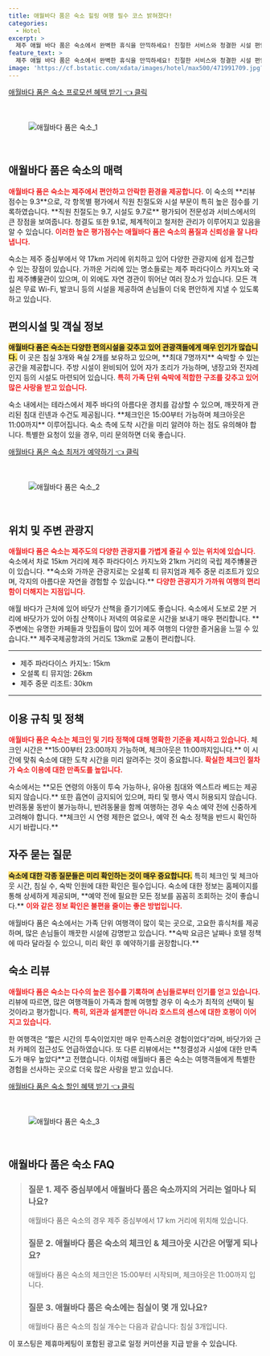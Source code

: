 ```yaml
---
title: 애월바다 품은 숙소 힐링 여행 필수 코스 밝혀졌다!
categories:
  - Hotel
excerpt: >
  제주 애월 바다 품은 숙소에서 완벽한 휴식을 만끽하세요! 친절한 서비스와 청결한 시설 편안함을 자랑하는 이곳은 가족 단위 여행객에게 최적의 선택입니다. 발코니에서 바다를 바라보며 특별한 추억을 만들어보세요!
feature_text: >
  제주 애월 바다 품은 숙소에서 완벽한 휴식을 만끽하세요! 친절한 서비스와 청결한 시설 편안함을 자랑하는 이곳은 가족 단위 여행객에게 최적의 선택입니다. 발코니에서 바다를 바라보며 특별한 추억을 만들어보세요!
image: 'https://cf.bstatic.com/xdata/images/hotel/max500/471991709.jpg?k=19bd60ecf32c232c47dc42fb23c549344d7151fa325dbcda02a3894738189c9d&o=&hp=1'
---
```


<p><a class="modoo-button" href="https://tinyurl.com/2ymnnw8n" rel="nofollow noopener">애월바다 품은 숙소 프로모션 혜택 받기 👈 클릭</a></p><br/>
<figure class="image"><img alt="애월바다 품은 숙소_1" src="https://cf.bstatic.com/xdata/images/hotel/max1024x768/471618867.jpg?k=e0f44055153ccb81d9b1151bace4519f566f4650af633e719a9bb637540f5a46&amp;o=&amp;hp=1"/></figure><br/>

<h2 id="애월바다_품은_숙소의_매력">애월바다 품은 숙소의 매력</h2>
<p><b><span style="color: #ee2323;">애월바다 품은 숙소는 제주에서 편안하고 안락한 환경을 제공합니다.</span></b> 이 숙소의 **리뷰 점수는 9.3**으로, 각 항목별 평가에서 직원 친절도와 시설 부문이 특히 높은 점수를 기록하였습니다. **직원 친절도는 9.7, 시설도 9.7로** 평가되어 전문성과 서비스에서의 큰 장점을 보여줍니다. 청결도 또한 9.1로, 체계적이고 철저한 관리가 이루어지고 있음을 알 수 있습니다. <b><span style="color: #ee2323;">이러한 높은 평가점수는 애월바다 품은 숙소의 품질과 신뢰성을 잘 나타냅니다.</span></b></p>
<p>숙소는 제주 중심부에서 약 17km 거리에 위치하고 있어 다양한 관광지에 쉽게 접근할 수 있는 장점이 있습니다. 가까운 거리에 있는 명소들로는 제주 파라다이스 카지노와 국립 제주博물관이 있으며, 이 외에도 자연 경관이 뛰어난 여러 장소가 있습니다. 모든 객실은 무료 Wi-Fi, 발코니 등의 시설을 제공하여 손님들이 더욱 편안하게 지낼 수 있도록 하고 있습니다.</p>
<h2 id="편의시설_및_객실정보">편의시설 및 객실 정보</h2>
<p><b><span style="background-color: #ffe066;">애월바다 품은 숙소는 다양한 편의시설을 갖추고 있어 관광객들에게 매우 인기가 많습니다.</span></b> 이 곳은 침실 3개와 욕실 2개를 보유하고 있으며, **최대 7명까지** 숙박할 수 있는 공간을 제공합니다. 주방 시설이 완비되어 있어 자가 조리가 가능하며, 냉장고와 전자레인지 등의 시설도 마련되어 있습니다. <b><span style="color: #ee2323;">특히 가족 단위 숙박에 적합한 구조를 갖추고 있어 많은 사랑을 받고 있습니다.</span></b></p>
<p>숙소 내에서는 테라스에서 제주 바다의 아름다운 경치를 감상할 수 있으며, 깨끗하게 관리된 침대 린넨과 수건도 제공됩니다. **체크인은 15:00부터 가능하며 체크아웃은 11:00까지** 이루어집니다. 숙소 측에 도착 시간을 미리 알려야 하는 점도 유의해야 합니다. 특별한 요청이 있을 경우, 미리 문의하면 더욱 좋습니다.</p>
<p><a class="modoo-button" href="https://tinyurl.com/2ymnnw8n" rel="nofollow noopener">애월바다 품은 숙소 최저가 예약하기 👈 클릭</a></p><br/>
<figure class="image"><img alt="애월바다 품은 숙소_2" src="https://cf.bstatic.com/xdata/images/hotel/max500/471991709.jpg?k=19bd60ecf32c232c47dc42fb23c549344d7151fa325dbcda02a3894738189c9d&amp;o=&amp;hp=1"/></figure><br/>
<h2 id="위치_및_주변관광지">위치 및 주변 관광지</h2>
<p><b><span style="color: #ee2323;">애월바다 품은 숙소는 제주도의 다양한 관광지를 가볍게 즐길 수 있는 위치에 있습니다.</span></b> 숙소에서 차로 15km 거리에 제주 파라다이스 카지노와 21km 거리의 국립 제주博물관이 있습니다. **숙소와 가까운 관광지로는 오설록 티 뮤지엄과 제주 중문 리조트가 있으며, 각지의 아름다운 자연을 경험할 수 있습니다.** <b><span style="color: #ee2323;">다양한 관광지가 가까워 여행의 편리함이 더해지는 지점입니다.</span></b></p>
<p>애월 바다가 근처에 있어 바닷가 산책을 즐기기에도 좋습니다. 숙소에서 도보로 2분 거리에 바닷가가 있어 아침 산책이나 저녁의 여유로운 시간을 보내기 매우 편리합니다. **주변에는 유명한 카페들과 맛집들이 많이 있어 제주 여행의 다양한 즐거움을 느낄 수 있습니다.** 제주국제공항과의 거리도 13km로 교통이 편리합니다.</p>
<hr/>
<ul>
<li>제주 파라다이스 카지노: 15km</li>
<li>오설록 티 뮤지엄: 26km</li>
<li>제주 중문 리조트: 30km</li>
</ul>
<hr/>
<h2 id="이용규칙_및_정책">이용 규칙 및 정책</h2>
<p><b><span style="color: #ee2323;">애월바다 품은 숙소는 체크인 및 기타 정책에 대해 명확한 기준을 제시하고 있습니다.</span></b> 체크인 시간은 **15:00부터 23:00까지 가능하며, 체크아웃은 11:00까지입니다.** 이 시간에 맞춰 숙소에 대한 도착 시간을 미리 알려주는 것이 중요합니다. <b><span style="color: #ee2323;">확실한 체크인 절차가 숙소 이용에 대한 만족도를 높입니다.</span></b></p>
<p>숙소에서는 **모든 연령의 아동이 투숙 가능하나, 유아용 침대와 엑스트라 베드는 제공되지 않습니다.** 또한 흡연이 금지되어 있으며, 파티 및 행사 역시 허용되지 않습니다. 반려동물 동반이 불가능하니, 반려동물을 함께 여행하는 경우 숙소 예약 전에 신중하게 고려해야 합니다. **체크인 시 연령 제한은 없으나, 예약 전 숙소 정책을 반드시 확인하시기 바랍니다.**</p>
<h2 id="자주_묻는_질문">자주 묻는 질문</h2>
<p><b><span style="background-color: #ffe066;">숙소에 대한 각종 질문들은 미리 확인하는 것이 매우 중요합니다.</span></b> 특히 체크인 및 체크아웃 시간, 침실 수, 숙박 인원에 대한 확인은 필수입니다. 숙소에 대한 정보는 홈페이지를 통해 상세하게 제공되며, **예약 전에 필요한 모든 정보를 꼼꼼히 조회하는 것이 좋습니다.** <b><span style="color: #ee2323;">이와 같은 정보 확인은 불편을 줄이는 좋은 방법입니다.</span></b></p>
<p>애월바다 품은 숙소에서는 가족 단위 여행객이 많이 묵는 곳으로, 고요한 휴식처를 제공하며, 많은 손님들이 깨끗한 시설에 감명받고 있습니다. **숙박 요금은 날짜나 호텔 정책에 따라 달라질 수 있으니, 미리 확인 후 예약하기를 권장합니다.**</p>
<h2 id="숙소_리뷰">숙소 리뷰</h2>
<p><b><span style="color: #ee2323;">애월바다 품은 숙소는 다수의 높은 점수를 기록하며 손님들로부터 인기를 얻고 있습니다.</span></b> 리뷰에 따르면, 많은 여행객들이 가족과 함께 여행할 경우 이 숙소가 최적의 선택이 될 것이라고 평가합니다. <b><span style="color: #ee2323;">특히, 외관과 설계뿐만 아니라 호스트의 센스에 대한 호평이 이어지고 있습니다.</span></b></p>
<p>한 여행객은 “짧은 시간의 투숙이었지만 매우 만족스러운 경험이었다”라며, 바닷가와 근처 카페의 접근성도 언급하였습니다. 또 다른 리뷰에서는 **청결성과 시설에 대한 만족도가 매우 높았다**고 전했습니다. 이처럼 애월바다 품은 숙소는 여행객들에게 특별한 경험을 선사하는 곳으로 더욱 많은 사랑을 받고 있습니다.</p>

<p><a class="modoo-button" href="https://tinyurl.com/2ymnnw8n" rel="nofollow noopener">애월바다 품은 숙소 할인 혜택 받기 👈 클릭</a></p><br>

<figure class="image"><img src="https://cf.bstatic.com/xdata/images/hotel/max500/471991644.jpg?k=1ceeae1ebece702658bcad7ddf90ff16107d70299d86014f56f58558aa7c12a5&o=&hp=1" alt="애월바다 품은 숙소_3"></figure><br>
<h2 id="애월바다 품은 숙소_FAQ">애월바다 품은 숙소 FAQ</h2>
<div itemscope="" itemtype="https://schema.org/FAQPage"> 
<blockquote> 
<div itemscope="" itemprop="mainEntity" itemtype="https://schema.org/Question"> 
<h3 id="질문_1" itemprop="name">질문 1. 제주 중심부에서 애월바다 품은 숙소까지의 거리는 얼마나 되나요?</h3> 
<div itemscope="" itemprop="acceptedAnswer" itemtype="https://schema.org/Answer"> 
<span itemprop="text"> 
<p>애월바다 품은 숙소의 경우 제주 중심부에서 17 km 거리에 위치해 있습니다.</p> 
</span> 
</div> 
</div> 

<div itemscope="" itemprop="mainEntity" itemtype="https://schema.org/Question"> 
<h3 id="질문_2" itemprop="name">질문 2. 애월바다 품은 숙소의 체크인 & 체크아웃 시간은 어떻게 되나요?</h3> 
<div itemscope="" itemprop="acceptedAnswer" itemtype="https://schema.org/Answer"> 
<span itemprop="text"> 
<p>애월바다 품은 숙소의 체크인은 15:00부터 시작되며, 체크아웃은 11:00까지 입니다.</p> 
</span> 
</div> 
</div> 

<div itemscope="" itemprop="mainEntity" itemtype="https://schema.org/Question"> 
<h3 id="질문_3" itemprop="name">질문 3. 애월바다 품은 숙소에는 침실이 몇 개 있나요?</h3> 
<div itemscope="" itemprop="acceptedAnswer" itemtype="https://schema.org/Answer"> 
<span itemprop="text"> 
<p>애월바다 품은 숙소의 침실 개수는 다음과 같습니다: 침실 3개입니다.</p> 
</span> 
</div> 
</div> 
</blockquote> 
</div><p>이 포스팅은 제휴마케팅이 포함된 광고로 일정 커미션을 지급 받을 수 있습니다.</p>

